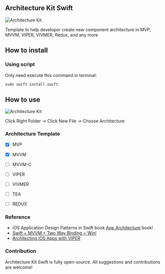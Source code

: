 
## Architecture Kit Swift

![Architecture Kit](https://raw.githubusercontent.com/fauzisho/Architecture-Kit-Swift/master/image.png)

Template to help developer create new component architecture in MVP, MVVM, VIPER, VIVMER, Redux, and any more

## How to install

### Using script
Only need execute this command in terminal:
```swift
sudo swift install.swift
```

## How to use

![Architecture Kit](https://raw.githubusercontent.com/fauzisho/Architecture-Kit-Swift/master/image2.png)

Click Right Folder -> Click New File -> Choose Architecture


### Architecture Template

- [x] MVP
- [x] MVVM
- [ ] MVVM-C
- [ ] VIPER
- [ ] VIVMER
- [ ] TEA
- [ ] REDUX


### Reference 

- iOS Application Design Patterns in Swift book [App Architecture](https://www.objc.io/books/app-architecture/) book!
- [Swift + MVVM + Two Way Binding = Win!](https://codeburst.io/swift-mvvm-two-way-binding-win-b447edc55ff5)
- [Architecting iOS Apps with VIPER](https://www.objc.io/issues/13-architecture/viper/)

### Contribution
Architecture Kit Swift is fully open-source. All suggestions and contributions are welcome!



